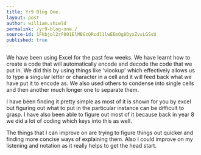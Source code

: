 ```yaml
---
title: Yr9 Blog One.
layout: post
author: william.shield
permalink: /yr9-blog-one./
source-id: 1Fkbjol2rF0O1ElMBGcQRcdl1lwEEmOg8DyxZvsLGSsU
published: true
---
```

We have been using Excel for the past few weeks. We have learnt how to create a code that will automatically encode and decode the code that we put in. We did this by using things like 'vlookup' which effectively allows us to type a singular letter or character in a cell and it will feed back what we have put it to encode as. We also used others to condense into single cells and then another much longer one to separate them.

I have been finding it pretty simple as most of it is shown for you by excel but figuring out what to put in the particular instance can be difficult to grasp. I have also been able to figure out most of it because back in year 8 we did a lot of coding which keys into this as well.

The things that I can improve on are trying to figure things out quicker and finding more concise ways of explaining them. Also I could improve on my listening and notation as it really helps to get the head start.

